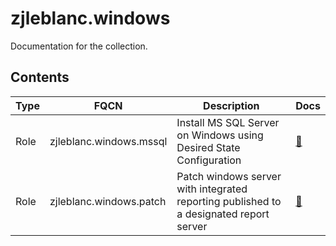 # zjleblanc.windows

Documentation for the collection.

## Contents

| Type | FQCN | Description | Docs |
| --- | --- | --- | --- |
| Role | zjleblanc.windows.mssql | Install MS SQL Server on Windows using Desired State Configuration | [📝](./roles/mssql/README.md) |
| Role | zjleblanc.windows.patch | Patch windows server with integrated reporting published to a designated report server | [📝](./roles/patch/README.md) |
